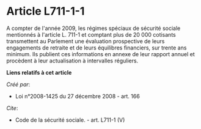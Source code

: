 # Article L711-1-1

A compter de l'année 2009, les régimes spéciaux de sécurité sociale mentionnés à l'article L. 711-1 et comptant plus de 20
000 cotisants transmettent au Parlement une évaluation prospective de leurs engagements de retraite et de leurs équilibres
financiers, sur trente ans minimum. Ils publient ces informations en annexe de leur rapport annuel et procèdent à leur
actualisation à intervalles réguliers.

**Liens relatifs à cet article**

_Créé par_:

  - Loi n°2008-1425 du 27 décembre 2008 - art. 166

_Cite_:

  - Code de la sécurité sociale. - art. L711-1 (V)
